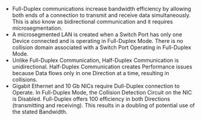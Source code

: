 - Full-Duplex communications increase bandwidth efficiency by allowing both ends of a connection to transmit and receive data simultaneously. 
  This is also know as bidirectional communication and it requires microsegmentation.
- A microsegmented LAN is created when a Switch Port has only one Device connected and is operating in Full-Duplex Mode.
  There is no collision domain associated with a Switch Port Operating in Full-Duplex Mode.
- Unlike Full-Duplex Communication, Half-Duplex Communication is unidirectional.
  Half-Duplex Communication creates Performance issues because Data flows only in one Direction at a time, resulting in collisions.
- Gigabit Ethernet and 10 Gb NICs require Dull-Duplex connection to Operate.
  In Full-Duplex Mode, the Collision Detection Circuit on the NIC is Disabled.
  Full-Duplex offers 100 efficiency in both Directions (transmitting and receiving). This results in a doubling of potential use of the stated Bandwidth.